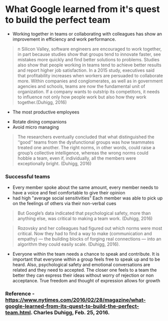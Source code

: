 # What Google learned from it's quest to build the perfect team

- Working together in teams or collaborating with colleagues has show an improvement in efficiency and work performance. 

> n Silicon Valley, software engineers are encouraged to work together, in part because studies show that groups tend to innovate faster, see mistakes more quickly and find better solutions to problems. Studies also show that people working in teams tend to achieve better results and report higher job satisfaction. In a 2015 study, executives said that profitability increases when workers are persuaded to collaborate more. Within companies and conglomerates, as well as in government agencies and schools, teams are now the fundamental unit of organization. If a company wants to outstrip its competitors, it needs to influence not only how people work but also how they work together.(Duhigg, 2016)

* The most productive employees 
- Rotate dining companions
- Avoid micro managing 

> The researchers eventually concluded that what distinguished the ‘‘good’’ teams from the dysfunctional groups was how teammates treated one another. The right norms, in other words, could raise a group’s collective intelligence, whereas the wrong norms could hobble a team, even if, individually, all the members were exceptionally bright. (Duhigg, 2016)

### Successful teams

- Every member spoke about the same amount, every member needs to have a voice and feel comfortable to give their opinion
- had high "average social sensitivities" Each member was able to pick up on the feelings of others via their non-verbal cues

> But Google’s data indicated that psychological safety, more than anything else, was critical to making a team work. (Duhigg, 2016)

> Rozovsky and her colleagues had figured out which norms were most critical. Now they had to find a way to make (communication and empathy) — the building blocks of forging real connections — into an algorithm they could easily scale. (Duhigg, 2016).

- Everyone within the team needs a chance to speak and contribute.  It is important that everyone within a group feels free to speak up and to be heard.  Also, psychological safety and emotional conversations are related and they need to accepted.  The closer one feels to a team the better they can express their ideas without worry of rejection or non acceptance.  True freedom and thought of expression allows for growth










### Reference - https://www.nytimes.com/2016/02/28/magazine/what-google-learned-from-its-quest-to-build-the-perfect-team.html. Charles Duhigg, Feb. 25, 2016.
